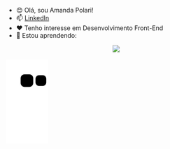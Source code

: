 - 😊 Olá, sou Amanda Polari!
- 📫 <a href="https://www.linkedin.com/in/amandapolari/" target="_blank">LinkedIn</a>
- ❤️ Tenho interesse em Desenvolvimento Front-End
- 🌱 Estou aprendendo:

<p align="center">
  <a href="https://skillicons.dev">
    <img src="https://skillicons.dev/icons?i=html,css,figma,js,vscode,git,github" />
  </a>
</p>

![Snake animation](https://github.com/rafaballerini/rafaballerini/blob/output/github-contribution-grid-snake.svg)

<!---
amandapolari/amandapolari is a ✨ special ✨ repository because its `README.md` (this file) appears on your GitHub profile.
You can click the Preview link to take a look at your changes.
--->
